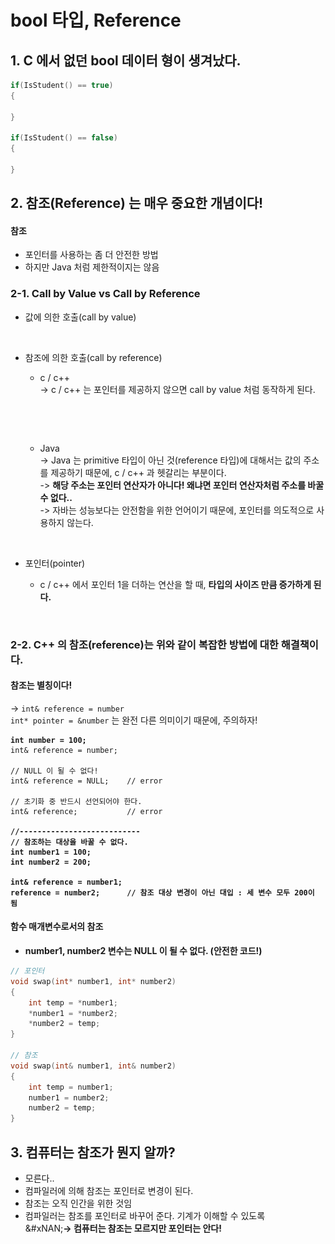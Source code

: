 # bool 타입, Reference

## 1. C 에서 없던 bool 데이터 형이 생겨났다.

```cpp
if(IsStudent() == true)
{

}

if(IsStudent() == false)
{

}
```

## 2. 참조(Reference) 는 매우 중요한 개념이다!

#### 참조

* 포인터를 사용하는 좀 더 안전한 방법
* 하지만 Java 처럼 제한적이지는 않음

### 2-1. Call by Value vs Call by Reference

* 값에 의한 호출(call by value)

<figure><img src="../../../.gitbook/assets/스크린샷 2023-10-24 22.13.01.png" alt="" width="375"><figcaption></figcaption></figure>

*   참조에 의한 호출(call by reference)

    * c / c++\
      -> c / c++ 는 포인터를 제공하지 않으면 call by value 처럼 동작하게 된다.

    <figure><img src="../../../.gitbook/assets/스크린샷 2023-10-24 22.16.23.png" alt="" width="375"><figcaption></figcaption></figure>

    <figure><img src="../../../.gitbook/assets/스크린샷 2023-10-24 22.19.46.png" alt="" width="375"><figcaption></figcaption></figure>

    *   Java\
        -> Java 는 primitive 타입이 아닌 것(reference 타입)에 대해서는 값의 주소를 제공하기 때문에, c / c++ 과 헷갈리는 부분이다.\
        -> **해당 주소는 포인터 연산자가 아니다! 왜냐면 포인터 연산자처럼 주소를 바꿀 수 없다..**\
        -> 자바는 성능보다는 안전함을 위한 언어이기 때문에, 포인터를 의도적으로 사용하지 않는다.

        <figure><img src="../../../.gitbook/assets/스크린샷 2023-10-24 22.30.59.png" alt="" width="375"><figcaption></figcaption></figure>
* 포인터(pointer)
  *   c / c++ 에서 포인터 1을 더하는 연산을 할 때, **타입의 사이즈 만큼 증가하게 된다.**&#x20;

      <figure><img src="../../../.gitbook/assets/스크린샷 2023-10-24 22.34.33.png" alt="" width="375"><figcaption></figcaption></figure>

### 2-2. C++ 의 참조(reference)는 위와 같이 복잡한 방법에 대한 해결책이다.

#### 참조는 별칭이다!

-> `int& reference = number`\
`int* pointer = &number` 는 완전 다른 의미이기 때문에, 주의하자!

<pre class="language-cpp"><code class="lang-cpp"><strong>int number = 100;
</strong>int&#x26; reference = number;

// NULL 이 될 수 없다!
int&#x26; reference = NULL;    // error

// 초기화 중 반드시 선언되어야 한다. 
int&#x26; reference;           // error

<strong>//---------------------------
</strong><strong>// 참조하는 대상을 바꿀 수 없다. 
</strong><strong>int number1 = 100;
</strong><strong>int number2 = 200;
</strong>
<strong>int&#x26; reference = number1;
</strong><strong>reference = number2;      // 참조 대상 변경이 아닌 대입 : 세 변수 모두 200이 됨
</strong></code></pre>

#### 함수 매개변수로서의 참조

* **number1, number2 변수는 NULL 이 될 수 없다. (안전한 코드!)**

```cpp
// 포인터
void swap(int* number1, int* number2)
{
    int temp = *number1;
    *number1 = *number2;
    *number2 = temp;
}

// 참조
void swap(int& number1, int& number2)
{
    int temp = number1;
    number1 = number2;
    number2 = temp;
}
```

## 3. 컴퓨터는 참조가 뭔지 알까?

* 모른다..
* 컴파일러에 의해 참조는 포인터로 변경이 된다.
* 참조는 오직 인간을 위한 것임
* 컴파일러는 참조를 포인터로 바꾸어 준다. 기계가 이해할 수 있도록\
  &#xNAN;**-> 컴퓨터는 참조는 모르지만 포인터는 안다!**
